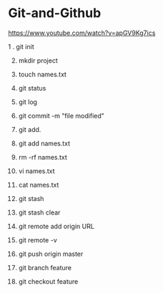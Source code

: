 # Git-and-Github

https://www.youtube.com/watch?v=apGV9Kg7ics


1 . git init

2. mkdir project
  
2. touch names.txt
  
4. git status

6. git log

8. git commit -m "file modified"
   
10. git add.
    
12. git add names.txt

13. rm -rf names.txt

14. vi names.txt

15. cat names.txt

16. git stash

17. git stash clear

18. git remote add origin URL

19. git remote -v

20. git push origin master

21. git branch feature

22. git checkout feature 
